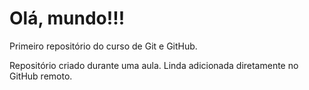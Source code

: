 # Olá, mundo!!!

 Primeiro repositório do curso de Git e GitHub.

 Repositório criado durante uma aula.
Linda adicionada diretamente no GitHub remoto.
